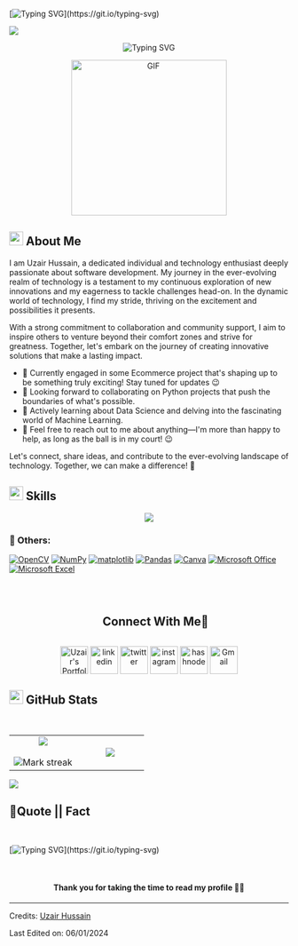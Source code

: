 [![Typing SVG](https://readme-typing-svg.herokuapp.com?font=Architects+Daughter&color=7AF79A&size=30&lines=Hey!+It's+Uzair+Hussain.....)](https://git.io/typing-svg)


<!--profile visit count-->
<div align="left">
  
[![](https://visitcount.itsvg.in/api?id=uzairhussain193&icon=3&color=6)](https://visitcount.itsvg.in)
  
</div>

<div align="center" style="border: px solid #000000;>

[![Typing SVG](https://readme-typing-svg.herokuapp.com?font=Robot-Bold&size=40&color=&center=true&vCenter=true&width=900&height=110&lines=Software+Engineering+Student;Ecommerce+Store+Developer;Passionate+Programmer;Data+Science+Enthusiast;Digital+MarketerAnd+I'm+a+proud+Pakistani+🇵🇰)](https://git.io/typing-svg)
</div>
<p align="center" >
 <img  height="280rem" alt="GIF" src="https://media.tenor.com/GfSX-u7VGM4AAAAC/coding.gif" />
 </p>

## <img src="https://c.tenor.com/NCRHhqkXrJYAAAAi/programmers-go-internet.gif" width="25">  <b>About Me</b>

I am Uzair Hussain, a dedicated individual and technology enthusiast deeply passionate about software development. My journey in the ever-evolving realm of technology is a testament to my continuous exploration of new innovations and my eagerness to tackle challenges head-on. In the dynamic world of technology, I find my stride, thriving on the excitement and possibilities it presents.

With a strong commitment to collaboration and community support, I aim to inspire others to venture beyond their comfort zones and strive for greatness. Together, let's embark on the journey of creating innovative solutions that make a lasting impact.

- 🔭 Currently engaged in some Ecommerce project that's shaping up to be something truly exciting! Stay tuned for updates 😉
- 👯 Looking forward to collaborating on Python projects that push the boundaries of what's possible.
- 🌱 Actively learning about Data Science and delving into the fascinating world of Machine Learning.
- 💬 Feel free to reach out to me about anything—I'm more than happy to help, as long as the ball is in my court! 😉

Let's connect, share ideas, and contribute to the ever-evolving landscape of technology. Together, we can make a difference! 🚀


<!--h1 without bottom border-->
## <img  src="https://media2.giphy.com/media/QssGEmpkyEOhBCb7e1/giphy.gif?cid=ecf05e47a0n3gi1bfqntqmob8g9aid1oyj2wr3ds3mg700bl&rid=giphy.gif" width ="25"><b> Skills</b>
 
<!--tech stack icons-->
<p align="center">
  <a href="https://skillicons.dev">
    <img src="https://skillicons.dev/icons?i=git,github,gmail,html,aws,azure,bash,cpp,css,discord,wordpress,figma,github,html,java,js,linux,md,mysql,py,idea,opencv,vscode&perline=14&theme=light" />
  </a>
</p>


### 🥅 Others:

<a href="https://opencv.org" target="_blank"><img alt="OpenCV" src="https://img.shields.io/badge/opencv-%23white.svg?logo=opencv&logoColor=white"></a>
<a href="https://numpy.org" target="_blank"><img alt="NumPy" src="https://img.shields.io/badge/numpy-%23013243.svg?logo=numpy&logoColor=white"></a>
<a href="https://matplotlib.org" target="_blank"><img alt="matplotlib" src="https://img.shields.io/badge/matplotlib-%23013243.svg?logo=matplotlib&logoColor=white"></a>
<a href="https://pandas.pydata.org" target="_blank"><img alt="Pandas" src="https://img.shields.io/badge/pandas-%23150458.svg?logo=pandas&logoColor=white"></a>
<a href="https://www.canva.com" target="_blank"><img alt="Canva" src="https://img.shields.io/badge/Canva-%2300C4CC.svg?logo=Canva&logoColor=white"></a>
<a href="https://www.office.com" target="_blank"><img alt="Microsoft Office" src="https://img.shields.io/badge/Microsoft_Office-D83B01?logo=microsoft-office&logoColor=white"></a>
<a href="https://www.microsoft.com/en-us/microsoft-365/excel" target="_blank"><img alt="Microsoft Excel" src="https://img.shields.io/badge/Microsoft_Excel-217346?logo=microsoft-excel&logoColor=white"></a>

<br> 



<!-- Connect with me -->
<!--h2 without bottom border-->
<div id="user-content-toc">
  <ul align="center">
    <summary><h2 style="display: inline-block">Connect With Me🤝</h2></summary>
  </ul>
</div>

<!--icons and links-->
<p align="center">
<a href="https://uzairhussain.tech/" target="blank"><img align="center" src="https://img.icons8.com/external-itim2101-lineal-color-itim2101/40/000000/external-resume-business-recruitment-itim2101-lineal-color-itim2101.png" alt="Uzair's Portfolio" height="50" width="50" /></a>
<a href="https://www.linkedin.com/in/uzairhussain193/" target="blank"><img align="center" src="https://user-images.githubusercontent.com/88904952/234979284-68c11d7f-1acc-4f0c-ac78-044e1037d7b0.png" alt="linkedin" height="50" width="50" /></a>
<a href="https://twitter.com/uzairhussain193" target="blank"><img align="center" src="https://user-images.githubusercontent.com/88904952/234980676-61bfb021-ecc8-48f7-88e6-34c1b06c4a58.png" alt="twitter" height="50" width="50" /></a> 
<a href="https://www.instagram.com/nishant.jangir.1010/" target="blank"><img align="center" src="https://user-images.githubusercontent.com/88904952/234981169-2dd1e58f-4b7e-468c-8213-034ba62156c3.png" alt="instagram" height="50" width="50" /></a>
<a href="https://medium.com/@uzairhussain193" target="blank"><img align="center" src="https://user-images.githubusercontent.com/88904952/234982196-562aea17-5532-4550-8c08-1c7cb994a541.png" alt="hashnode" height="50" width="50" /></a>
<a href="mailto:uzairhussain193@gmail.com" target="blank"><img align="center" src="https://img.icons8.com/doodle/38/000000/gmail-new.png" alt="Gmail" height="50" width="50" /></a>
  
</p>


## <img src="https://media.giphy.com/media/iY8CRBdQXODJSCERIr/giphy.gif" width="25">  <b>GitHub Stats</b>
<br>

<!--- stats & Trophy (start) -->
<p align="center">
  <!--- stats (start) -->
<table align="center">
<tr border="none">
<td width="50%" align="center">
  
  <img  align="center"  src="https://github-readme-stats.vercel.app/api?username=uzairhussain193&theme=dark&show_icons=true&count_private=true" />
  <br></br>
  <img  title="🔥 Get streak stats for your profile at git.io/streak-stats" alt="Mark streak" src="https://github-readme-streak-stats.herokuapp.com/?user=uzairhussain193&theme=dark&hide_border=false" /> 
</td>

<td width="50%" align="center">

  <img  align="center"  src="https://github-readme-stats.anuraghazra1.vercel.app/api/top-langs/?username=uzairhussain193&theme=dark&hide_border=false&no-bg=true&no-frame=true&langs_count=10"/>
  
  </td>
</tr>
</table>
</p>        
<!--- stats (end) -->



<!--horizontal divider(gradiant)-->
<img src="https://user-images.githubusercontent.com/73097560/115834477-dbab4500-a447-11eb-908a-139a6edaec5c.gif">

## <b>💪Quote || Fact</b>
<br>

[![Typing SVG](https://readme-typing-svg.herokuapp.com?font=Robot-Bold&size=30&color=330033&center=true&vCenter=true&width=900&height=110&lines="First,+solve+the+problem.+Then,+write+the+code".;++"Great+Developers+never+stop+learning".)](https://git.io/typing-svg)

<br>

#### <p align="center"><b>Thank you for taking the time to read my profile 🤣🤣</b></p>


-----
Credits: [Uzair Hussain](https://github.com/uzairhussain193)

Last Edited on: 06/01/2024
